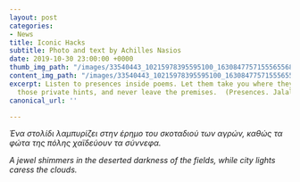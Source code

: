 ```yaml
---
layout: post
categories:
- News
title: Iconic Hacks
subtitle: Photo and text by Achilles Nasios
date: 2019-10-30 23:00:00 +0000
thumb_img_path: "/images/33540443_10215978395595100_1630847757155565568_o.jpg"
content_img_path: "/images/33540443_10215978395595100_1630847757155565568_o.jpg"
excerpt: Listen to presences inside poems. Let them take you where they will. Follow
  those private hints, and never leave the premises.  (Presences. Jalal Al-Din Rumi)
canonical_url: ''

---
```

_Ένα στολίδι λαμπυρίζει στην έρημο του σκοταδιού των αγρών,          καθώς τα φώτα της πόλης χαϊδεύουν τα σύννεφα._

_A jewel shimmers in the deserted darkness of the fields, while city lights caress the clouds._